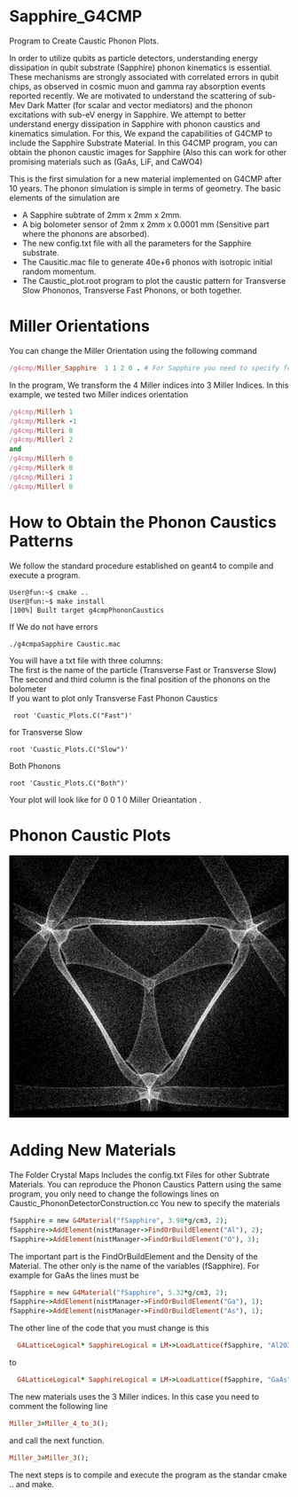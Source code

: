 # Sapphire_G4CMP
Program to Create Caustic Phonon Plots.

In order to utilize qubits as particle detectors, understanding energy dissipation in qubit substrate (Sapphire) phonon kinematics is essential. These mechanisms are strongly associated with correlated errors in qubit chips, as observed in cosmic muon and gamma ray absorption events reported recently. We are motivated to understand the scattering of sub-Mev Dark Matter (for scalar and vector mediators) and the phonon excitations with sub-eV energy in Sapphire. We attempt to better understand energy dissipation in Sapphire with phonon caustics and kinematics simulation. For this, We expand the capabilities of G4CMP to include the Sapphire Substrate Material. In this G4CMP program, you can obtain the phonon caustic images for Sapphire (Also this can work for other promising materials such as (GaAs, LiF, and CaWO4)

This is the first simulation for a new material implemented on G4CMP after 10 years. The phonon simulation is simple in terms of geometry. The basic elements of the simulation are 

* A Sapphire subtrate of 2mm x 2mm x 2mm.
* A big bolometer sensor of 2mm x 2mm x 0.0001 mm (Sensitive part where the phonons are absorbed).
* The new config.txt file with all the parameters for the Sapphire substrate.
* The Causitic.mac file to generate 40e+6 phonos with isotropic initial random momentum.
* The Caustic_plot.root program to plot the caustic pattern for Transverse Slow Phononos, Transverse Fast Phonons, or both together.
# Miller Orientations
You can change the Miller Orientation using the following command
```ruby
/g4cmp/Miller_Sapphire  1 1 2 0 . # For Sapphire you need to specify four Miller Indices
```
In the program, We transform the 4 Miller indices into 3 Miller Indices.
In this example, we tested two Miller indices orientation 
```ruby
/g4cmp/Millerh 1
/g4cmp/Millerk -1
/g4cmp/Milleri 0
/g4cmp/Millerl 2
and
/g4cmp/Millerh 0
/g4cmp/Millerk 0
/g4cmp/Milleri 1
/g4cmp/Millerl 0

```

# How to Obtain the Phonon Caustics Patterns
We follow the standard procedure established on geant4 to compile and execute a program. 
```console
User@fun:~$ cmake ..
User@fun:~$ make install
[100%] Built target g4cmpPhononCaustics
```
If We do not have errors
```console
./g4cmpaSapphire Caustic.mac
```
You will have a txt file with three columns: <br> 
The first is the name of the particle (Transverse Fast or Transverse Slow) <br> 
The second and third column is the final position of the phonons on the bolometer <br> 
If you want to plot only Transverse Fast Phonon Caustics
```console
 root 'Cuastic_Plots.C("Fast")'
```
for Transverse Slow
```console
root 'Cuastic_Plots.C("Slow")'
```
Both Phonons
```console
root 'Caustic_Plots.C("Both")'
```
Your plot will look like 
for 0 0 1 0 Miller Orieantation .

# Phonon Caustic Plots



![Alt text of the image](https://github.com/Israel-Tanjiro/Sapphire_G4CMP/blob/main/Sapphire_Phonon.png)

# Adding New Materials 
The Folder Crystal Maps Includes the config.txt Files for other Subtrate Materials.
You can reproduce the Phonon Caustics Pattern using the same program, you only need to change the followings lines on Caustic_PhononDetectorConstruction.cc
You new to specify the materials 
```ruby
fSapphire = new G4Material("fSapphire", 3.98*g/cm3, 2);
fSapphire->AddElement(nistManager->FindOrBuildElement("Al"), 2);
fSapphire->AddElement(nistManager->FindOrBuildElement("O"), 3);

```
The important part is the FindOrBuildElement and the Density of the Material. The other only is the name of the variables (fSapphire).
For example for GaAs the lines must be 
```ruby
fSapphire = new G4Material("fSapphire", 5.32*g/cm3, 2);
fSapphire->AddElement(nistManager->FindOrBuildElement("Ga"), 1);
fSapphire->AddElement(nistManager->FindOrBuildElement("As"), 1);
```
The other line of the code that you must change is this
```ruby
  G4LatticeLogical* SapphireLogical = LM->LoadLattice(fSapphire, "Al2O3");
```
to 

```ruby
  G4LatticeLogical* SapphireLogical = LM->LoadLattice(fSapphire, "GaAs");
```
The new materials uses the 3 Miller indices. In this case you need to comment the following line 
```ruby
Miller_3=Miller_4_to_3();
```
and call the next function.
```ruby
Miller_3=Miller_3();
```

The next steps is to compile and execute the program as the standar cmake .. and make.


